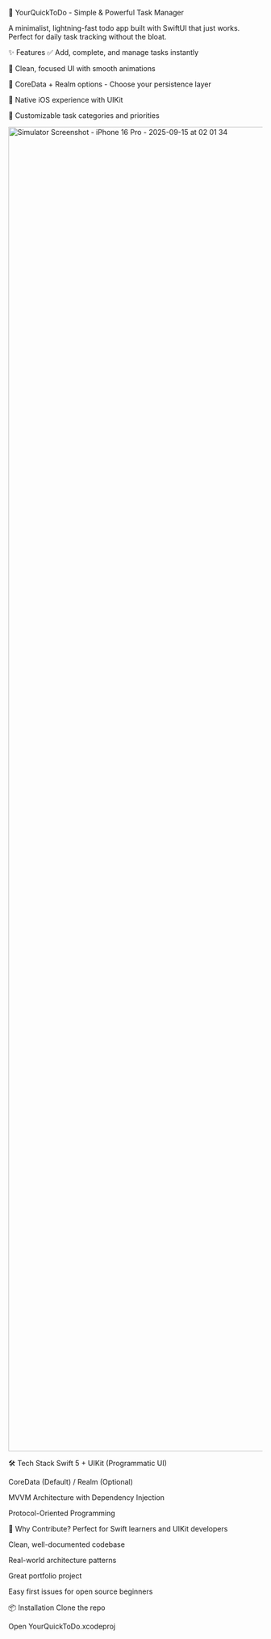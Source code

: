 🚀 YourQuickToDo - Simple & Powerful Task Manager

A minimalist, lightning-fast todo app built with SwiftUI that just works. Perfect for daily task tracking without the bloat.

✨ Features
✅ Add, complete, and manage tasks instantly

🎯 Clean, focused UI with smooth animations

💾 CoreData + Realm options - Choose your persistence layer

📱 Native iOS experience with UIKit

🎨 Customizable task categories and priorities

<img width="1206" height="2622" alt="Simulator Screenshot - iPhone 16 Pro - 2025-09-15 at 02 01 34" src="https://github.com/user-attachments/assets/ff127b82-743e-4760-b14d-1511e0ddfc5f" />




🛠 Tech Stack
Swift 5 + UIKit (Programmatic UI)

CoreData (Default) / Realm (Optional)

MVVM Architecture with Dependency Injection

Protocol-Oriented Programming

🎯 Why Contribute?
Perfect for Swift learners and UIKit developers

Clean, well-documented codebase

Real-world architecture patterns

Great portfolio project

Easy first issues for open source beginners

📦 Installation
Clone the repo

Open YourQuickToDo.xcodeproj





